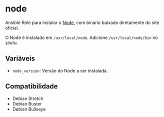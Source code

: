 # node

Ansible Role para instalar o [Node](https://nodejs.org/en/), com binário baixado
diretamente do site oficial.

O Node é instalado em `/usr/local/node`. Adicione `/usr/local/node/bin` no
`$PATH`.

## Variáveis

- `node_version`: Versão do Node a ser instalada.

## Compatibilidade

- Debian Stretch
- Debian Buster
- Debian Bullseye
